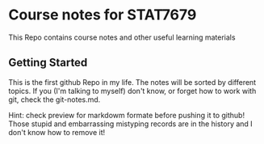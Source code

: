# Course notes for STAT7679
This Repo contains course notes and other useful learning materials

## Getting Started
This is the first github Repo in my life. The notes will be sorted by different topics. If you (I'm talking to myself) don't know, or forget how to work with git, check the git-notes.md.<br/> 

Hint: check preview for markdowm formate before pushing it to github!<br/> Those stupid and embarrassing mistyping records are in the history and I don't know how to remove it!<br/>




